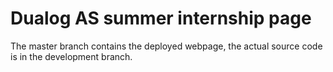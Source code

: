 # Dualog AS summer internship page

The master branch contains the deployed webpage, the actual source code is in the development branch.
